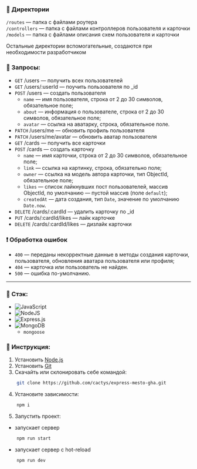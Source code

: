 ### 📂 Директории

`/routes` — папка с файлами роутера  
`/controllers` — папка с файлами контроллеров пользователя и карточки   
`/models` — папка с файлами описания схем пользователя и карточки  
  
Остальные директории вспомогательные, создаются при необходимости разработчиком

### 📝 Запросы:

* `GET` /users — получить всех пользователей
* `GET` /users/:userId — поучить пользователя по _id
* `POST` /users — создать пользователя
    - `name` — имя пользователя, строка от 2 до 30 символов, обязательное поле;
    - `about` — информация о пользователе, строка от 2 до 30 символов, обязательное поле;
    - `avatar` — ссылка на аватарку, строка, обязательное поле.
* `PATCH` /users/me — обновить профиль пользователя
* `PATCH` /users/me/avatar — обновить аватар пользователя
* `GET` /cards — получить все карточки
* `POST` /cards — создать карточку
    - `name` — имя карточки, строка от 2 до 30 символов, обязательное поле;
    - `link` — ссылка на картинку, строка, обязательно поле;
    - `owner` — ссылка на модель автора карточки, тип ObjectId, обязательное поле;
    - `likes` — список лайкнувших пост пользователей, массив ObjectId, по умолчанию — пустой массив (поле `default`);
    - `createdAt` — дата создания, тип `Date`, значение по умолчанию `Date.now`.
* `DELETE` /cards/:cardId — удалить карточку по _id
* `PUT` /cards/:cardId/likes — лайк карточке
* `DELETE` /cards/:cardId/likes — дизлайк карточки

### ❗ Обработка ошибок
* `400` — переданы некорректные данные в методы создания карточки, пользователя, обновления аватара пользователя или профиля;
* `404` — карточка или пользователь не найден.
* `500` — ошибка по-умолчанию.
___
### 🔨 Стэк:
+ ![JavaScript](https://img.shields.io/badge/javascript-%23323330.svg?style=for-the-badge&logo=javascript&logoColor=%23F7DF1E)
+ ![NodeJS](https://img.shields.io/badge/node.js-6DA55F?style=for-the-badge&logo=node.js&logoColor=white)
+ ![Express.js](https://img.shields.io/badge/express.js-%23404d59.svg?style=for-the-badge&logo=express&logoColor=%2361DAFB)
+ ![MongoDB](https://img.shields.io/badge/MongoDB-%234ea94b.svg?style=for-the-badge&logo=mongodb&logoColor=white)
  + `mongoose`

### 🔧 Инструкция:
1. Установить [Node.js](https://nodejs.org/en/ "ссылка на сайт Node.js")
2. Установить [Git](https://git-scm.com/ "ссылка на сайт Git")
3. Скачайть или склонировать себе командой:
```sh
    git clone https://github.com/cactys/express-mesto-gha.git
```
4. Установите зависимости:
```sh
    npm i
```
5. Запустить проект:
  - запускает сервер
```sh
    npm run start
```
- запускает сервер с hot-reload
```sh
    npm run dev
```
